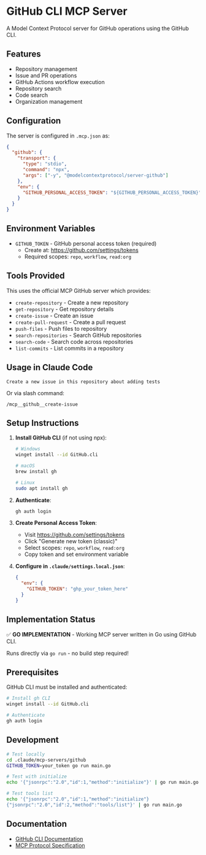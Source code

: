# GitHub CLI MCP Server

A Model Context Protocol server for GitHub operations using the GitHub CLI.

## Features

- Repository management
- Issue and PR operations
- GitHub Actions workflow execution
- Repository search
- Code search
- Organization management

## Configuration

The server is configured in `.mcp.json` as:

```json
{
  "github": {
    "transport": {
      "type": "stdio",
      "command": "npx",
      "args": ["-y", "@modelcontextprotocol/server-github"]
    },
    "env": {
      "GITHUB_PERSONAL_ACCESS_TOKEN": "${GITHUB_PERSONAL_ACCESS_TOKEN}"
    }
  }
}
```

## Environment Variables

- `GITHUB_TOKEN` - GitHub personal access token (required)
  - Create at: <https://github.com/settings/tokens>
  - Required scopes: `repo`, `workflow`, `read:org`

## Tools Provided

This uses the official MCP GitHub server which provides:

- `create-repository` - Create a new repository
- `get-repository` - Get repository details
- `create-issue` - Create an issue
- `create-pull-request` - Create a pull request
- `push-files` - Push files to repository
- `search-repositories` - Search GitHub repositories
- `search-code` - Search code across repositories
- `list-commits` - List commits in a repository

## Usage in Claude Code

```text
Create a new issue in this repository about adding tests
```

Or via slash command:

```text
/mcp__github__create-issue
```

## Setup Instructions

1. **Install GitHub CLI** (if not using npx):

   ```bash
   # Windows
   winget install --id GitHub.cli

   # macOS
   brew install gh

   # Linux
   sudo apt install gh
   ```

2. **Authenticate**:

   ```bash
   gh auth login
   ```

3. **Create Personal Access Token**:

   - Visit <https://github.com/settings/tokens>
   - Click "Generate new token (classic)"
   - Select scopes: `repo`, `workflow`, `read:org`
   - Copy token and set environment variable

4. **Configure in `.claude/settings.local.json`**:

   ```json
   {
     "env": {
       "GITHUB_TOKEN": "ghp_your_token_here"
     }
   }
   ```

## Implementation Status

✅ **GO IMPLEMENTATION** - Working MCP server written in Go using GitHub CLI.

Runs directly via `go run` - no build step required!

## Prerequisites

GitHub CLI must be installed and authenticated:

```bash
# Install gh CLI
winget install --id GitHub.cli

# Authenticate
gh auth login
```

## Development

```bash
# Test locally
cd .claude/mcp-servers/github
GITHUB_TOKEN=your_token go run main.go

# Test with initialize
echo '{"jsonrpc":"2.0","id":1,"method":"initialize"}' | go run main.go

# Test tools list
echo '{"jsonrpc":"2.0","id":1,"method":"initialize"}
{"jsonrpc":"2.0","id":2,"method":"tools/list"}' | go run main.go
```

## Documentation

- [GitHub CLI Documentation](https://cli.github.com/manual/)
- [MCP Protocol Specification](https://modelcontextprotocol.io/)
